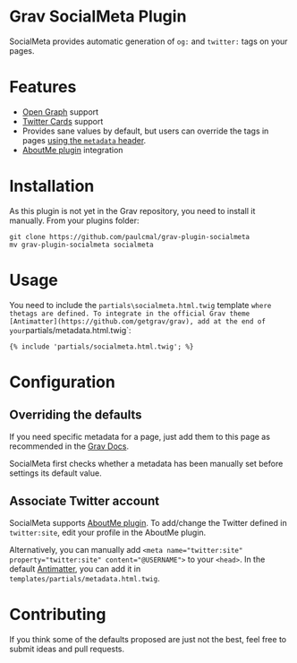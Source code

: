 # Grav SocialMeta Plugin

SocialMeta provides automatic generation of `og:` and `twitter:` tags on your pages.

# Features

* [Open Graph](http://ogp.me/) support
* [Twitter Cards](https://dev.twitter.com/cards/overview) support
* Provides sane values by default, but users can override the tags in pages [using the `metadata` header]((https://learn.getgrav.org/content/headers#meta-page-headers)).
* [AboutMe plugin](https://github.com/Birssan/grav-plugin-about-me) integration

# Installation

As this plugin is not yet in the Grav repository, you need to install it manually. From your plugins folder:
```
git clone https://github.com/paulcmal/grav-plugin-socialmeta
mv grav-plugin-socialmeta socialmeta
```

# Usage

You need to include the `partials\socialmeta.html.twig` template ` where the `<meta>` tags are defined. To integrate in the official Grav theme [Antimatter](https://github.com/getgrav/grav), add at the end of your `partials/metadata.html.twig`:
```
{% include 'partials/socialmeta.html.twig'; %}
```

# Configuration

## Overriding the defaults

If you need specific metadata for a page, just add them to this page as recommended in the [Grav Docs](https://learn.getgrav.org/content/headers#standard-metatag-examples).

SocialMeta first checks whether a metadata has been manually set before settings its default value.

## Associate Twitter account

SocialMeta supports [AboutMe plugin](https://github.com/Birssan/grav-plugin-about-me). To add/change the Twitter defined in `twitter:site`, edit your profile in the AboutMe plugin.

Alternatively, you can manually add `<meta name="twitter:site" property="twitter:site" content="@USERNAME">` to your `<head>`. In the default [Antimatter](https://github.com/getgrav/grav-theme-antimatter), you can add it in `templates/partials/metadata.html.twig`.

# Contributing

If you think some of the defaults proposed are just not the best, feel free to submit ideas and pull requests.
